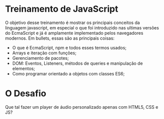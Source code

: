 # Treinamento de JavaScript

O objetivo desse treinamento é mostrar os principais conceitos da linguagem javascript, em especial o que foi introduzido nas ultimas versões do EcmaScript e já é amplamente implementado pelos navegadores modernos. Em bullets, essas são as principais coisas:
- O que é EcmaScript, npm e todos esses termos usados;
- Arrays e iteração com funções;
- Gerenciamento de pacotes;
- DOM: Eventos, Listeners, métodos de queries e manipulação de elementos;
- Como programar orientado a objetos com classes ES6;

# O Desafio
Que tal fazer um player de áudio personalizado apenas com HTML5, CSS e JS?
